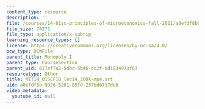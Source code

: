 ```yaml
---
content_type: resource
description: ''
file: /courses/14-01sc-principles-of-microeconomics-fall-2011/a0efdf8b9926528185fd237bd0717de8_MIT14_01SCF10_lec14_300k-mp4.vtt
file_size: 74271
file_type: application/x-subrip
learning_resource_types: []
license: https://creativecommons.org/licenses/by-nc-sa/4.0/
ocw_type: OCWFile
parent_title: Monopoly I
parent_type: CourseSection
parent_uid: 617ef7a2-5dbc-5b46-dc2f-8d1834973f63
resourcetype: Other
title: MIT14_01SCF10_lec14_300k-mp4.srt
uid: a0efdf8b-9926-5281-85fd-237bd0717de8
video_metadata:
  youtube_id: null
---
```


